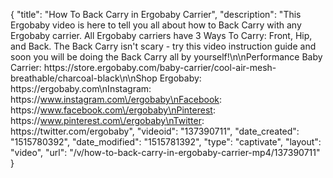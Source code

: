 {
    "title": "How To Back Carry in Ergobaby Carrier",
    "description": "This Ergobaby video is here to tell you all about how to Back Carry with any Ergobaby carrier. All Ergobaby carriers have 3 Ways To Carry: Front, Hip, and Back. The Back Carry isn't scary - try this video instruction guide and soon you will be doing the Back Carry all by yourself!\n\nPerformance Baby Carrier: https:\/\/store.ergobaby.com\/baby-carrier\/cool-air-mesh-breathable\/charcoal-black\n\nShop Ergobaby: https:\/\/ergobaby.com\nInstagram: https:\/\/www.instagram.com\/ergobaby\nFacebook: https:\/\/www.facebook.com\/ergobaby\nPinterest: https:\/\/www.pinterest.com\/ergobaby\nTwitter: https:\/\/twitter.com\/ergobaby",
    "videoid": "137390711",
    "date_created": "1515780392",
    "date_modified": "1515781392",
    "type": "captivate",
    "layout": "video",
    "url": "\/v\/how-to-back-carry-in-ergobaby-carrier-mp4\/137390711"
}